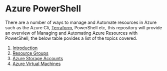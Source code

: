 # Azure PowerShell
There are a number of ways to manage and Automate resources in Azure such as the Azure Cli, [Terraform](https://github.com/wallandall/terraform_on_azure_overview), PowerShell etc, this repository will provide an overview of Managing and Automating Azure Resources with PowerShell, the below table povides a list of the topics covered.

1. [Introduction](introduction.md)
2. [Resource Groups](resource_groups.md)
3. [Azure Storage Accounts](storage_accounts.md)
4. [Azure Virtual Machines](virtual_machines.md)